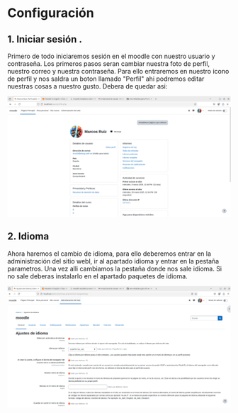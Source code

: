 # Configuración

## 1. Iniciar sesión  .

Primero de todo iniciaremos sesión en el moodle con nuestro usuario y contraseña. Los primeros pasos seran cambiar nuestra foto de perfil, nuestro correo y nuestra contraseña.
Para ello entraremos en nuestro icono de perfil y nos saldra un boton llamado "Perfil" ahi podremos editar nuestras cosas a nuestro gusto. Debera de quedar asi:

<img src="Perfil.png" alt="">

## 2. Idioma 

Ahora haremos el cambio de idioma, para ello deberemos entrar en la administración del sitio webl, ir al apartado idioma y entrar en la pestaña parametros. Una vez alli cambiamos la pestaña donde nos sale idioma. Si no sale deberas instalarlo en el apartado paquetes de idioma.

<img src="Idioma.png" alt="">







